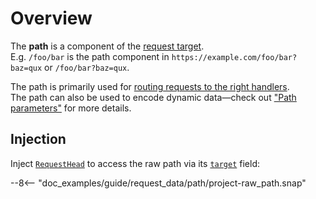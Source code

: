 # Overview

The **path** is a component of the [request target](../request_target.md).\
E.g. `/foo/bar` is the path component in `https://example.com/foo/bar?baz=qux` or `/foo/bar?baz=qux`.

The path is primarily used for [routing requests to the right handlers](../../routing/index.md).\
The path can also be used to encode dynamic data—check out ["Path parameters"](path_parameters.md) for
more details.

## Injection

Inject [`RequestHead`][RequestHead] to access the raw path via its [`target`][RequestHead::target] field:

--8<-- "doc_examples/guide/request_data/path/project-raw_path.snap"

[RequestHead]: ../../../api_reference/pavex/request/struct.RequestHead.html
[RequestHead::target]: ../../../api_reference/pavex/request/struct.RequestHead.html#structfield.target
